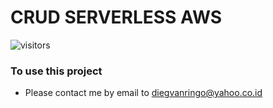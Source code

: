 # CRUD SERVERLESS AWS

![visitors](https://visitor-badge.glitch.me/badge?page_id=jacksonyuan-yt.dynamodb-crud-api-gateway)

### To use this project 
* Please contact me by email to diegvanringo@yahoo.co.id
